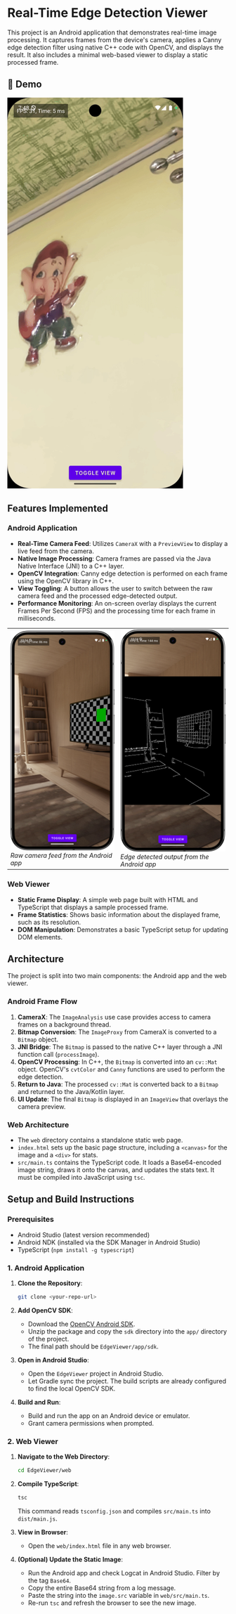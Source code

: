 # Real-Time Edge Detection Viewer

This project is an Android application that demonstrates real-time image processing. It captures frames from the device's camera, applies a Canny edge detection filter using native C++ code with OpenCV, and displays the result. It also includes a minimal web-based viewer to display a static processed frame.

## 🎥 Demo

<img src="https://github.com/vuraKarthik/Real-Time-EdgeDetector-Viewer/blob/main/Images/demo.gif?raw=true" alt="Edge Detection in Action" width="400" />

## Features Implemented

### Android Application
- **Real-Time Camera Feed**: Utilizes `CameraX` with a `PreviewView` to display a live feed from the camera.
- **Native Image Processing**: Camera frames are passed via the Java Native Interface (JNI) to a C++ layer.
- **OpenCV Integration**: Canny edge detection is performed on each frame using the OpenCV library in C++.
- **View Toggling**: A button allows the user to switch between the raw camera feed and the processed edge-detected output.
- **Performance Monitoring**: An on-screen overlay displays the current Frames Per Second (FPS) and the processing time for each frame in milliseconds.
  
<table>
  <tr>
    <td>
      <img src="https://github.com/vuraKarthik/Real-Time-EdgeDetector-Viewer/blob/main/Images/Raw_camera.png?raw=true" alt="Android App Raw Camera Feed" width="400" /><br/>
      <em>Raw camera feed from the Android app</em>
    </td>
    <td>
      <img src="https://github.com/vuraKarthik/Real-Time-EdgeDetector-Viewer/blob/main/Images/EdgeDetected_image.png?raw=true" alt="Android App Edge Detected Output" width="400" /><br/>
      <em>Edge detected output from the Android app</em>
    </td>
  </tr>
</table>


### Web Viewer
- **Static Frame Display**: A simple web page built with HTML and TypeScript that displays a sample processed frame.
- **Frame Statistics**: Shows basic information about the displayed frame, such as its resolution.
- **DOM Manipulation**: Demonstrates a basic TypeScript setup for updating DOM elements.

## Architecture

The project is split into two main components: the Android app and the web viewer.

### Android Frame Flow
1.  **CameraX**: The `ImageAnalysis` use case provides access to camera frames on a background thread.
2.  **Bitmap Conversion**: The `ImageProxy` from CameraX is converted to a `Bitmap` object.
3.  **JNI Bridge**: The `Bitmap` is passed to the native C++ layer through a JNI function call (`processImage`).
4.  **OpenCV Processing**: In C++, the `Bitmap` is converted into an `cv::Mat` object. OpenCV's `cvtColor` and `Canny` functions are used to perform the edge detection.
5.  **Return to Java**: The processed `cv::Mat` is converted back to a `Bitmap` and returned to the Java/Kotlin layer.
6.  **UI Update**: The final `Bitmap` is displayed in an `ImageView` that overlays the camera preview.

### Web Architecture
- The `web` directory contains a standalone static web page.
- `index.html` sets up the basic page structure, including a `<canvas>` for the image and a `<div>` for stats.
- `src/main.ts` contains the TypeScript code. It loads a Base64-encoded image string, draws it onto the canvas, and updates the stats text. It must be compiled into JavaScript using `tsc`.

## Setup and Build Instructions

### Prerequisites
- Android Studio (latest version recommended)
- Android NDK (installed via the SDK Manager in Android Studio)
- TypeScript (`npm install -g typescript`)

### 1. Android Application

1.  **Clone the Repository**:
    ```bash
    git clone <your-repo-url>
    ```
2.  **Add OpenCV SDK**:
    - Download the [OpenCV Android SDK](https://opencv.org/releases/).
    - Unzip the package and copy the `sdk` directory into the `app/` directory of the project.
    - The final path should be `EdgeViewer/app/sdk`.

3.  **Open in Android Studio**:
    - Open the `EdgeViewer` project in Android Studio.
    - Let Gradle sync the project. The build scripts are already configured to find the local OpenCV SDK.

4.  **Build and Run**:
    - Build and run the app on an Android device or emulator.
    - Grant camera permissions when prompted.

### 2. Web Viewer

1.  **Navigate to the Web Directory**:
    ```bash
    cd EdgeViewer/web
    ```

2.  **Compile TypeScript**:
    ```bash
    tsc
    ```
    This command reads `tsconfig.json` and compiles `src/main.ts` into `dist/main.js`.

3.  **View in Browser**:
    - Open the `web/index.html` file in any web browser.

4.  **(Optional) Update the Static Image**:
    - Run the Android app and check Logcat in Android Studio. Filter by the tag `Base64`.
    - Copy the entire Base64 string from a log message.
    - Paste the string into the `image.src` variable in `web/src/main.ts`.
    - Re-run `tsc` and refresh the browser to see the new image.
